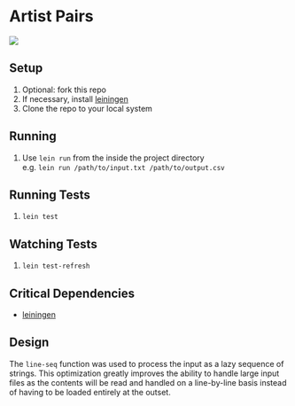
# Artist Pairs

![](https://github.com/anthonyfuentes/artist-pairs/workflows/CLJ%20Testing/badge.svg)

## Setup

1. Optional: fork this repo
1. If necessary, install [leiningen](https://leiningen.org)
1. Clone the repo to your local system

## Running

1. Use `lein run` from the inside the project directory  
  e.g. `lein run /path/to/input.txt /path/to/output.csv`

## Running Tests

1. `lein test`

## Watching Tests

1. `lein test-refresh`

## Critical Dependencies

- [leiningen](https://leiningen.org/#install)

## Design

The `line-seq` function was used to process the input as a lazy sequence of
strings. This optimization greatly improves the ability to handle large input
files as the contents will be read and handled on a line-by-line basis instead
of having to be loaded entirely at the outset.
